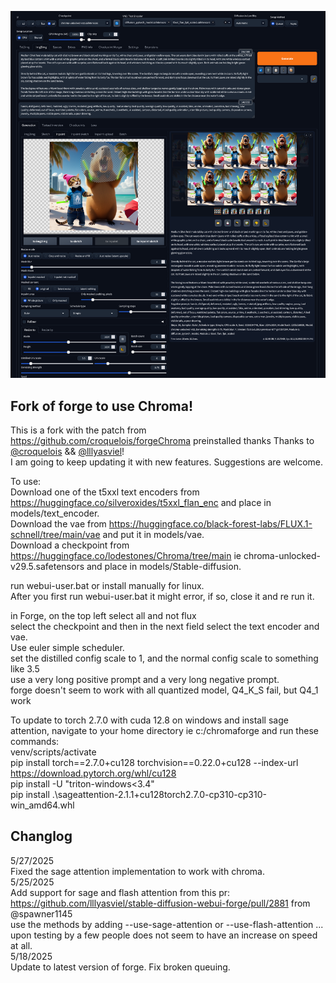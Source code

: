 ![GUI Screenshot](images/screenshot.png)

## Fork of forge to use Chroma!

This is a fork with the patch from https://github.com/croquelois/forgeChroma preinstalled thanks Thanks to [@croquelois](https://github.com/croquelois) && [@lllyasviel](https://github.com/lllyasviel)!   
I am going to keep updating it with new features. Suggestions are welcome.  

To use:  
Download one of the t5xxl text encoders from https://huggingface.co/silveroxides/t5xxl_flan_enc and place in models/text_encoder.  
Download the vae from https://huggingface.co/black-forest-labs/FLUX.1-schnell/tree/main/vae and put it in models/vae.  
Download a checkpoint from https://huggingface.co/lodestones/Chroma/tree/main ie chroma-unlocked-v29.5.safetensors and place in models/Stable-diffusion.  

run webui-user.bat or install manually for linux.  
After you first run webui-user.bat it might error, if so, close it and re run it.  

in Forge, on the top left select all and not flux  
select the checkpoint and then in the next field select the text encoder and vae.  
Use euler simple scheduler.  
set the distilled config scale to 1, and the normal config scale to something like 3.5  
use a very long positive prompt and a very long negative prompt.  
forge doesn't seem to work with all quantized model, Q4_K_S fail, but Q4_1 work  

To update to torch 2.7.0 with cuda 12.8 on windows and install sage attention, navigate to your home directory ie c:/chromaforge and run these commands:  
venv/scripts/activate  
pip install torch==2.7.0+cu128 torchvision==0.22.0+cu128 --index-url https://download.pytorch.org/whl/cu128  
pip install -U "triton-windows<3.4"  
pip install .\sageattention-2.1.1+cu128torch2.7.0-cp310-cp310-win_amd64.whl  

## Changlog  
5/27/2025  
    Fixed the sage attention implementation to work with chroma.  
5/25/2025  
    Add support for sage and flash attention from this pr: https://github.com/lllyasviel/stable-diffusion-webui-forge/pull/2881  from @spawner1145  
    use the methods by adding --use-sage-attention or --use-flash-attention  ... upon testing by a few people does not seem to have an increase on speed at all.  
5/18/2025  
    Update to latest version of forge. Fix broken queuing.  

    